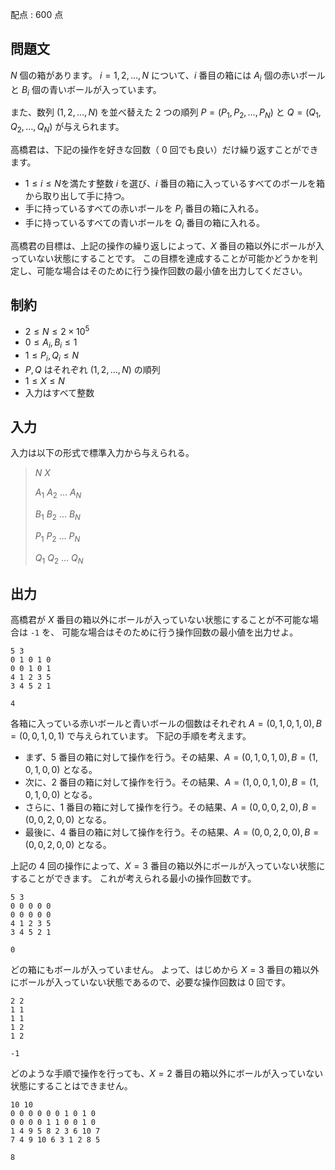 配点 : $600$ 点

## 問題文

$N$ 個の箱があります。
$i = 1, 2, \ldots, N$ について、$i$ 番目の箱には $A_i$ 個の赤いボールと $B_i$ 個の青いボールが入っています。

また、数列 $(1, 2, \ldots, N)$ を並べ替えた $2$ つの順列 $P = (P_1, P_2, \ldots, P_N)$ と $Q = (Q_1, Q_2, \ldots, Q_N)$ が与えられます。

高橋君は、下記の操作を好きな回数（ $0$ 回でも良い）だけ繰り返すことができます。

- $1 \leq i \leq N$を満たす整数 $i$ を選び、$i$ 番目の箱に入っているすべてのボールを箱から取り出して手に持つ。
- 手に持っているすべての赤いボールを $P_i$ 番目の箱に入れる。
- 手に持っているすべての青いボールを $Q_i$ 番目の箱に入れる。

高橋君の目標は、上記の操作の繰り返しによって、$X$ 番目の箱以外にボールが入っていない状態にすることです。
この目標を達成することが可能かどうかを判定し、可能な場合はそのために行う操作回数の最小値を出力してください。

## 制約

- $2 \leq N \leq 2 \times 10^5$
- $0 \leq A_i, B_i \leq 1$
- $1 \leq P_i, Q_i \leq N$
- $P,Q$ はそれぞれ $(1, 2, \ldots, N)$ の順列
- $1 \leq X \leq N$
- 入力はすべて整数

## 入力

入力は以下の形式で標準入力から与えられる。

> $N$ $X$
> 
> $A_1$ $A_2$ $\ldots$ $A_N$
> 
> $B_1$ $B_2$ $\ldots$ $B_N$
> 
> $P_1$ $P_2$ $\ldots$ $P_N$
> 
> $Q_1$ $Q_2$ $\ldots$ $Q_N$

## 出力

高橋君が $X$ 番目の箱以外にボールが入っていない状態にすることが不可能な場合は `-1` を、
可能な場合はそのために行う操作回数の最小値を出力せよ。

```input1
5 3
0 1 0 1 0
0 0 1 0 1
4 1 2 3 5
3 4 5 2 1
```

```output1
4
```

各箱に入っている赤いボールと青いボールの個数はそれぞれ $A = (0, 1, 0, 1, 0), B = (0, 0, 1, 0, 1)$ で与えられています。
下記の手順を考えます。

- まず、$5$ 番目の箱に対して操作を行う。その結果、$A = (0, 1, 0, 1, 0), B = (1, 0, 1, 0, 0)$ となる。
- 次に、$2$ 番目の箱に対して操作を行う。その結果、$A = (1, 0, 0, 1, 0), B = (1, 0, 1, 0, 0)$ となる。
- さらに、$1$ 番目の箱に対して操作を行う。その結果、$A = (0, 0, 0, 2, 0), B = (0, 0, 2, 0, 0)$ となる。
- 最後に、$4$ 番目の箱に対して操作を行う。その結果、$A = (0, 0, 2, 0, 0), B = (0, 0, 2, 0, 0)$ となる。

上記の $4$ 回の操作によって、$X = 3$ 番目の箱以外にボールが入っていない状態にすることができます。
これが考えられる最小の操作回数です。

```input2
5 3
0 0 0 0 0
0 0 0 0 0
4 1 2 3 5
3 4 5 2 1
```

```output2
0
```

どの箱にもボールが入っていません。
よって、はじめから $X = 3$ 番目の箱以外にボールが入っていない状態であるので、必要な操作回数は $0$ 回です。

```input3
2 2
1 1
1 1
1 2
1 2
```

```output3
-1
```

どのような手順で操作を行っても、$X = 2$ 番目の箱以外にボールが入っていない状態にすることはできません。

```input4
10 10
0 0 0 0 0 0 1 0 1 0
0 0 0 0 1 1 0 0 1 0
1 4 9 5 8 2 3 6 10 7
7 4 9 10 6 3 1 2 8 5
```

```output4
8
```